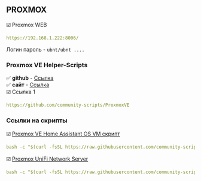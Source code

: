 ## PROXMOX
:ballot_box_with_check:  Proxmox WEB
```yaml
https://192.168.1.222:8006/
```

Логин пароль - `ubnt/ubnt ....`    
### Proxmox VE Helper-Scripts
:white_check_mark: **github** - [Ссылка](https://github.com/community-scripts/ProxmoxVE)    
:white_check_mark: **сайт** - [Ссылка](https://community-scripts.github.io/ProxmoxVE/)    
:ballot_box_with_check: Ссылка 1
```yaml
https://github.com/community-scripts/ProxmoxVE
```
### Ссылки на скрипты
:ballot_box_with_check:  [Proxmox VE Home Assistant OS VM скрипт](https://community-scripts.github.io/ProxmoxVE/scripts?id=haos-vm)
```yaml
bash -c "$(curl -fsSL https://raw.githubusercontent.com/community-scripts/ProxmoxVE/main/vm/haos-vm.sh)"
```
:ballot_box_with_check:  [Proxmox UniFi Network Server](https://community-scripts.github.io/ProxmoxVE/scripts?id=unifi) 
```yaml
bash -c "$(curl -fsSL https://raw.githubusercontent.com/community-scripts/ProxmoxVE/main/ct/unifi.sh)"
```
